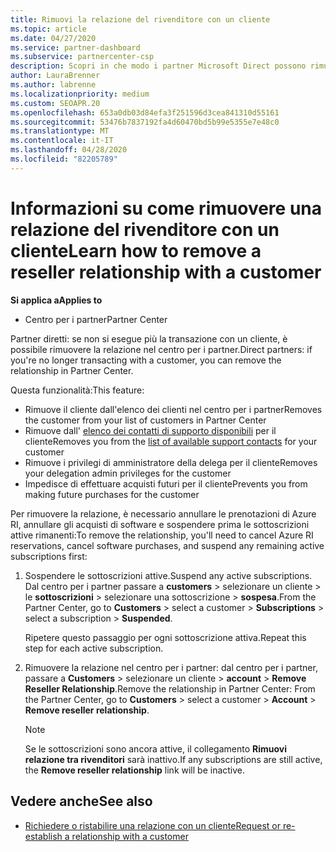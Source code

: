```yaml
---
title: Rimuovi la relazione del rivenditore con un cliente
ms.topic: article
ms.date: 04/27/2020
ms.service: partner-dashboard
ms.subservice: partnercenter-csp
description: Scopri in che modo i partner Microsoft Direct possono rimuovere i clienti dall'elenco, rimuovere i privilegi amministrativi delegati e interrompere il supporto o l'acquisto per un cliente.
author: LauraBrenner
ms.author: labrenne
ms.localizationpriority: medium
ms.custom: SEOAPR.20
ms.openlocfilehash: 653a0db03d84efa3f251596d3cea841310d55161
ms.sourcegitcommit: 53476b7837192fa4d60470bd5b99e5355e7e48c0
ms.translationtype: MT
ms.contentlocale: it-IT
ms.lasthandoff: 04/28/2020
ms.locfileid: "82205789"
---
```

# <a name="learn-how-to-remove-a-reseller-relationship-with-a-customer"></a><span data-ttu-id="5d3bd-103">Informazioni su come rimuovere una relazione del rivenditore con un cliente</span><span class="sxs-lookup"><span data-stu-id="5d3bd-103">Learn how to remove a reseller relationship with a customer</span></span>

<span data-ttu-id="5d3bd-104">**Si applica a**</span><span class="sxs-lookup"><span data-stu-id="5d3bd-104">**Applies to**</span></span>

- <span data-ttu-id="5d3bd-105">Centro per i partner</span><span class="sxs-lookup"><span data-stu-id="5d3bd-105">Partner Center</span></span>

<span data-ttu-id="5d3bd-106">Partner diretti: se non si esegue più la transazione con un cliente, è possibile rimuovere la relazione nel centro per i partner.</span><span class="sxs-lookup"><span data-stu-id="5d3bd-106">Direct partners: if you're no longer transacting with a customer, you can remove the relationship in Partner Center.</span></span>

<span data-ttu-id="5d3bd-107">Questa funzionalità:</span><span class="sxs-lookup"><span data-stu-id="5d3bd-107">This feature:</span></span>
- <span data-ttu-id="5d3bd-108">Rimuove il cliente dall'elenco dei clienti nel centro per i partner</span><span class="sxs-lookup"><span data-stu-id="5d3bd-108">Removes the customer from your list of customers in Partner Center</span></span>
- <span data-ttu-id="5d3bd-109">Rimuove dall' [elenco dei contatti di supporto disponibili](assign-support-contacts.md) per il cliente</span><span class="sxs-lookup"><span data-stu-id="5d3bd-109">Removes you from the [list of available support contacts](assign-support-contacts.md) for your customer</span></span>
- <span data-ttu-id="5d3bd-110">Rimuove i privilegi di amministratore della delega per il cliente</span><span class="sxs-lookup"><span data-stu-id="5d3bd-110">Removes your delegation admin privileges for the customer</span></span>
- <span data-ttu-id="5d3bd-111">Impedisce di effettuare acquisti futuri per il cliente</span><span class="sxs-lookup"><span data-stu-id="5d3bd-111">Prevents you from making future purchases for the customer</span></span>

<span data-ttu-id="5d3bd-112">Per rimuovere la relazione, è necessario annullare le prenotazioni di Azure RI, annullare gli acquisti di software e sospendere prima le sottoscrizioni attive rimanenti:</span><span class="sxs-lookup"><span data-stu-id="5d3bd-112">To remove the relationship, you'll need to cancel Azure RI reservations, cancel software purchases, and suspend any remaining active subscriptions first:</span></span>
1. <span data-ttu-id="5d3bd-113">Sospendere le sottoscrizioni attive.</span><span class="sxs-lookup"><span data-stu-id="5d3bd-113">Suspend any active subscriptions.</span></span> <span data-ttu-id="5d3bd-114">Dal centro per i partner passare a **customers** > selezionare un cliente > le **sottoscrizioni** > selezionare una sottoscrizione > **sospesa**.</span><span class="sxs-lookup"><span data-stu-id="5d3bd-114">From the Partner Center, go to **Customers** > select a customer > **Subscriptions** > select a subscription > **Suspended**.</span></span> 

   <span data-ttu-id="5d3bd-115">Ripetere questo passaggio per ogni sottoscrizione attiva.</span><span class="sxs-lookup"><span data-stu-id="5d3bd-115">Repeat this step for each active subscription.</span></span>

2. <span data-ttu-id="5d3bd-116">Rimuovere la relazione nel centro per i partner: dal centro per i partner, passare a **Customers** > selezionare un cliente > **account** > **Remove Reseller Relationship**.</span><span class="sxs-lookup"><span data-stu-id="5d3bd-116">Remove the relationship in Partner Center: From the Partner Center, go to **Customers** > select a customer > **Account** > **Remove reseller relationship**.</span></span>

   > [!NOTE]
   > <span data-ttu-id="5d3bd-117">Se le sottoscrizioni sono ancora attive, il collegamento **Rimuovi relazione tra rivenditori** sarà inattivo.</span><span class="sxs-lookup"><span data-stu-id="5d3bd-117">If any subscriptions are still active, the **Remove reseller relationship** link will be inactive.</span></span>

## <a name="see-also"></a><span data-ttu-id="5d3bd-118">Vedere anche</span><span class="sxs-lookup"><span data-stu-id="5d3bd-118">See also</span></span>

- [<span data-ttu-id="5d3bd-119">Richiedere o ristabilire una relazione con un cliente</span><span class="sxs-lookup"><span data-stu-id="5d3bd-119">Request or re-establish a relationship with a customer</span></span>](request-a-relationship-with-a-customer.md)
